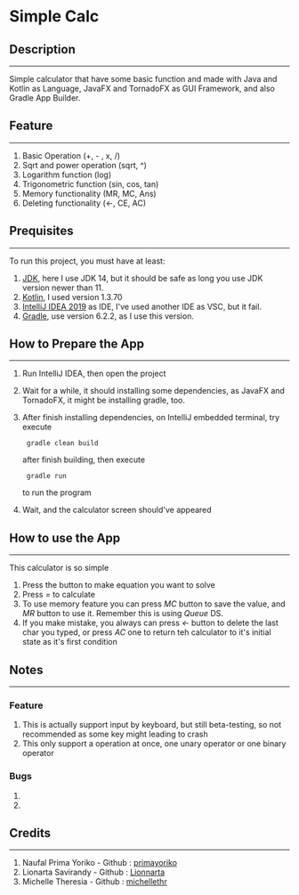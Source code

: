# Simple Calc
## Description
--------
Simple calculator that have some basic function and made with 
Java and Kotlin as Language, JavaFX and  TornadoFX as GUI Framework, and also Gradle App Builder.

## Feature
----
1. Basic Operation (+, - , x, /)
2. Sqrt and power operation (sqrt, ^)
3. Logarithm function (log)
4. Trigonometric function (sin, cos, tan)
5. Memory functionality (MR, MC, Ans)
6. Deleting functionality (<-, CE, AC)

## Prequisites
---------
To run this project, you must have at least:
1. [JDK](https://www.oracle.com/java/technologies/javase-downloads.html), here I use JDK 14, but it should be safe as long you use JDK version newer than 11.
2. [Kotlin](https://kotlinlang.org), I used version 1.3.70
3. [IntelliJ IDEA 2019](https://www.jetbrains.com/idea/?gclid=Cj0KCQjwmdzzBRC7ARIsANdqRRlc5RSa7NIzgSmMytqGQUJAkUYnoe1xcd-v8rwb7sEq9YknABX4Pl8aAgaOEALw_wcB) as IDE, I've used another IDE as VSC, but it fail.
4. [Gradle](https://gradle.org/), use version 6.2.2, as I use this version. 

## How to Prepare the App
--------
1. Run IntelliJ IDEA, then open the project
2. Wait for a while, it should installing some dependencies, as JavaFX and TornadoFX, it might be installing gradle, too.
3. After finish installing dependencies, on IntelliJ embedded terminal, try execute

        gradle clean build
       
    after finish building, then execute
    
        gradle run
        
    to run the program
4. Wait, and the calculator screen should've appeared

## How to use the App
------
This calculator is so simple
1. Press the button to make equation you want to solve 
2. Press _=_ to calculate
3. To use memory feature you can press _MC_ button to save the value, and _MR_ button to use it. Remember this is using _Queue_ DS.
4. If you make mistake, you always can press _<-_ button to delete the last char you typed, or press _AC_ one to return teh calculator to it's initial state as it's first condition

## Notes
---------
### Feature
1. This is actually support input by keyboard, but still beta-testing, so not recommended as some key might leading to crash
2. This only support a operation at once, one unary operator or one binary operator

### Bugs
1.
2.

## Credits
-----
1. Naufal Prima Yoriko - Github : [primayoriko](https://github.com/primayoriko)
2. Lionarta Savirandy - Github : [Lionnarta](https://github.com/Lionnarta)
3. Michelle Theresia - Github : [michellethr](https://github.com/michellethr)
